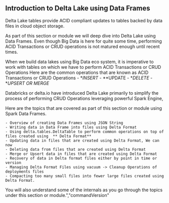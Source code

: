 ## Introduction to Delta Lake using Data Frames 

Delta Lake tables provide ACID compliant updates to tables backed by data files in cloud object storage.


As part of this section or module we will deep dive into Delta Lake using Data Frames. Even though Big Data is here for quite some time, performing ACID Transactions or CRUD operations is not matured enough until recent times.

When we build data lakes using Big Data eco system, it is imperative to work with tables on which we have to perform ACID Transactions or CRUD Operations
Here are the common operations that are known as 
    ACID Transactions or CRUD Operations
      - **INSERT*
      - **UPDATE
      - **DELETE*
      - **UPSERT OR MERGE*
      
 Databricks or delta.io have introduced Delta Lake primarily to simplify the process of performing CRUD Operations leveraging powerful Spark Engine,
 
 Here are the topics that are covered as part of this section or module using Spark Data Frames.
 
    - Overview of creating Data Frames using JSON String
    - Writing data in Data Frame into files using Delta Format
    - Using delta.tables.DeltaTable to perform common operations on top of files created using  ** Delta Format**
    - Updating data in files that are created using Delta Format, We can now 
    - Deleting data from files that are created using Delta Format 
    - Merge or Upsert data in files that are created using Delta Format 
    - Recovery of data in Delta format files either by point in time or version  
    - Managing Delta Format Files using vacuum -> Cleanup Operations of deployments files
    - Compacting too many small files into fewer large files created using Delta Format. 
You will also understand some of the internals as you go through the topics under this section or module.","commandVersion"